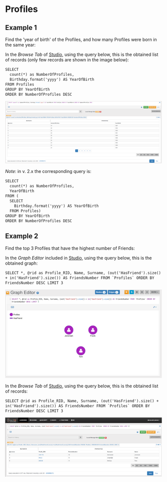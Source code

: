 
# Profiles


## Example 1

Find the 'year of birth' of the Profiles, and how many Profiles were born in the same year:

In the _Browse Tab_ of [Studio](../studio/README.md), using the query below, this is the obtained list of records (only few records are shown in the image below):

<pre><code class="lang-sql">SELECT 
  count(*) as NumberOfProfiles, 
  Birthday.format('yyyy') AS YearOfBirth 
FROM Profiles 
GROUP BY YearOfBirth 
ORDER BY NumberOfProfiles DESC
</code></pre>

![](../../../images/demo-dbs/social-travel-agency/query_8_browse.png)

_Note_: in v. 2.x the corresponding query is:

<pre><code class="lang-sql">SELECT 
  count(*) as NumberOfProfiles, 
  YearOfBirth 
FROM (
  SELECT  
    Birthday.format('yyyy') AS YearOfBirth
  FROM Profiles)
GROUP BY YearOfBirth
ORDER BY NumberOfProfiles DESC
</code></pre>


## Example 2

Find the top 3 Profiles that have the highest number of Friends:

In the _Graph Editor_ included in [Studio](../studio/README.md), using the query below, this is the obtained graph:

<pre><code class="lang-sql">SELECT *, @rid as Profile_RID, Name, Surname, (out('HasFriend').size() + in('HasFriend').size()) AS FriendsNumber FROM `Profiles` ORDER BY FriendsNumber DESC LIMIT 3</code></pre>

![](../../../images/demo-dbs/social-travel-agency/query_12_graph.png)

In the _Browse Tab_ of [Studio](../studio/README.md), using the query below, this is the obtained list of records:

<pre><code class="lang-sql">SELECT @rid as Profile_RID, Name, Surname, (out('HasFriend').size() + in('HasFriend').size()) AS FriendsNumber FROM `Profiles` ORDER BY FriendsNumber DESC LIMIT 3</code></pre>

![](../../../images/demo-dbs/social-travel-agency/query_12_browse.png)
